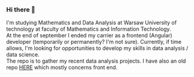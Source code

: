### Hi there 👋
I'm studying Mathematics and Data Analysis at Warsaw University of technology at faculty of Mathematics and Information Technology.  
At the end of september I ended my carrier as a frontend (Angular) developer (temporarily or permanently? I'm not sure). 
Currently, if time allows, I'm looking for opportunities to develop my skills in data analysis / data science.  
The repo is to gather my recent data analysis projects. I have also an old repo [HERE](https://github.com/Arcywojak) which mostly concerns front end.

<!--
**MaciejMalewicz778/MaciejMalewicz778** is a ✨ _special_ ✨ repository because its `README.md` (this file) appears on your GitHub profile.

Here are some ideas to get you started:

- 🔭 I’m currently working on ...
- 🌱 I’m currently learning ...
- 👯 I’m looking to collaborate on ...
- 🤔 I’m looking for help with ...
- 💬 Ask me about ...
- 📫 How to reach me: ...
- 😄 Pronouns: ...
- ⚡ Fun fact: ...
-->
